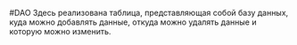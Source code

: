 #DAO
Здесь реализована таблица, представляющая собой базу данных, куда можно добавлять данные, откуда можно удалять данные и которую можно изменить.
